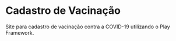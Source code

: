 # Cadastro de Vacinação
Site para cadastro de vacinação contra a COVID-19 utilizando o Play Framework.
